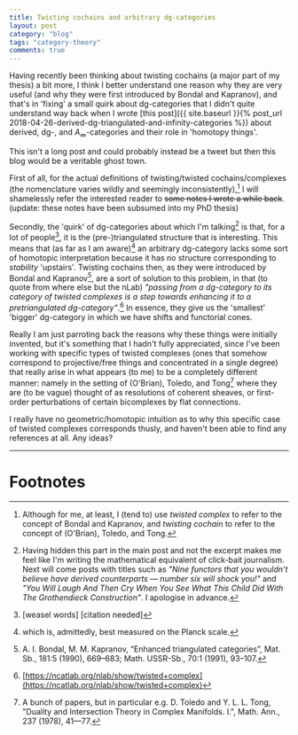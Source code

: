```yaml
---
title: Twisting cochains and arbitrary dg-categories
layout: post
category: "blog"
tags: "category-theory"
comments: true
---
```


Having recently been thinking about twisting cochains (a major part of my thesis) a bit more, I think I better understand one reason why they are very useful (and why they were first introduced by Bondal and Kapranov), and that's in 'fixing' a small quirk about dg-categories that I didn't quite understand way back when I wrote [this post]({{ site.baseurl }}{% post_url 2018-04-26-derived-dg-triangulated-and-infinity-categories %}) about derived, dg-, and $A_\infty$-categories and their role in 'homotopy things'.

This isn't a long post and could probably instead be a tweet but then this blog would be a veritable ghost town.

<!--more-->

First of all, for the actual definitions of twisting/twisted cochains/complexes (the nomenclature varies wildly and seemingly inconsistently),[^7] I will shamelessly refer the interested reader to ~~some notes I wrote a while back~~. (update: these notes have been subsumed into my PhD thesis)

Secondly, the 'quirk' of dg-categories about which I'm talking[^1] is that, for a lot of people[^2], it is the (pre-)triangulated structure that is interesting.
This means that (as far as I am aware)[^3] an arbitrary dg-category lacks some sort of homotopic interpretation because it has no structure corresponding to _stability_ 'upstairs'.
Twisting cochains then, as they were introduced by Bondal and Kapranov[^4], are a sort of solution to this problem, in that (to quote from where else but the nLab) _"passing from a dg-category to its category of twisted complexes is a step towards enhancing it to a pretriangulated dg-category"_.[^5]
In essence, they give us the 'smallest' 'bigger' dg-category in which we have shifts and functorial cones.

Really I am just parroting back the reasons why these things were initially invented, but it's something that I hadn't fully appreciated, since I've been working with specific types of twisted complexes (ones that somehow correspond to projective/free things and concentrated in a single degree) that really arise in what appears (to me) to be a completely different manner: namely in the setting of (O'Brian), Toledo, and Tong[^6] where they are (to be vague) thought of as resolutions of coherent sheaves, or first-order perturbations of certain bicomplexes by flat connections.

I really have no geometric/homotopic intuition as to why this specific case of twisted complexes corresponds thusly, and haven't been able to find any references at all.
Any ideas?

---

# Footnotes

[^1]: Having hidden this part in the main post and not the excerpt makes me feel like I'm writing the mathematical equivalent of click-bait journalism. Next will come posts with titles such as _"Nine functors that you wouldn't believe have derived counterparts — number six will shock you!"_ and _"You Will Laugh And Then Cry When You See What This Child Did With The Grothendieck Construction"_. I apologise in advance.
[^2]: [weasel words] [citation needed]
[^3]: which is, admittedly, best measured on the Planck scale.
[^4]:  A. I. Bondal, M. M. Kapranov, “Enhanced triangulated categories”, Mat. Sb., 181:5 (1990), 669–683; Math. USSR-Sb., 70:1 (1991), 93–107.
[^5]: [https://ncatlab.org/nlab/show/twisted+complex](https://ncatlab.org/nlab/show/twisted+complex)
[^6]: A bunch of papers, but in particular e.g. D. Toledo and Y. L. L. Tong, "Duality and Intersection Theory in Complex Manifolds. I.", Math. Ann., 237 (1978), 41—77.
[^7]: Although for me, at least, I (tend to) use _twisted complex_ to refer to the concept of Bondal and Kapranov, and _twisting cochain_ to refer to the concept of (O'Brian), Toledo, and Tong.
